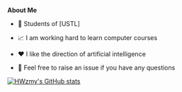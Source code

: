 **About Me**


- 🏫 Students of [USTL]


- 📈 I am working hard to learn computer courses


- ❤️ I like the direction of artificial intelligence


- 💬 Feel free to raise an issue if you have any questions

[![HWzmy's GitHub stats](https://github-readme-stats.vercel.app/api?username=HWzmy)](https://github.com/HWzmy/)

